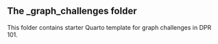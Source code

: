 ## The _graph_challenges folder

This folder contains starter Quarto template for graph challenges in DPR 101.
